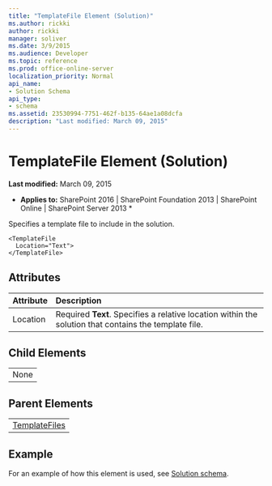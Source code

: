 ```yaml
---
title: "TemplateFile Element (Solution)"
ms.author: rickki
author: rickki
manager: soliver
ms.date: 3/9/2015
ms.audience: Developer
ms.topic: reference
ms.prod: office-online-server
localization_priority: Normal
api_name:
- Solution Schema
api_type:
- schema
ms.assetid: 23530994-7751-462f-b135-64ae1a08dcfa
description: "Last modified: March 09, 2015"
---
```


# TemplateFile Element (Solution)

 **Last modified:** March 09, 2015 
  
 * **Applies to:** SharePoint 2016 | SharePoint Foundation 2013 | SharePoint Online | SharePoint Server 2013 * 
  
Specifies a template file to include in the solution.
  
```
<TemplateFile
  Location="Text">
</TemplateFile>
```

## Attributes

|**Attribute**|**Description**|
|:-----|:-----|
|Location  <br/> |Required **Text**. Specifies a relative location within the solution that contains the template file.  <br/> |
   
## Child Elements

||
|:-----|
|None |
   
## Parent Elements

||
|:-----|
|[TemplateFiles](templatefiles-element-solution.md)|
   
## Example

For an example of how this element is used, see [Solution schema](solution-schema.md).
  

